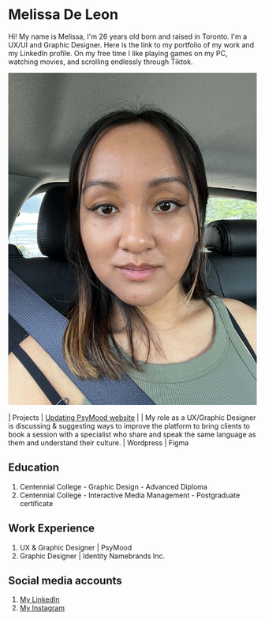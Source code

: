 # Melissa De Leon
Hi! My name is Melissa, I'm 26 years old born and raised in Toronto. I'm a UX/UI and Graphic Designer. Here is the link to my portfolio of my work and my LinkedIn profile. On my free time I like playing games on my PC, watching movies, and scrolling endlessly through Tiktok.

![My profile picture](profile-pic-github.jpg)

| Projects | [Updating PsyMood website](https://www.melissa-deleon.ca/psymood-website) | 
| My role as a UX/Graphic Designer is discussing & suggesting ways to improve the platform to bring clients to book a session with a specialist who share and speak the same language as them and understand their culture.  | Wordpress | Figma

## Education
1. Centennial College - Graphic Design - Advanced Diploma
2. Centennial College - Interactive Media Management - Postgraduate certificate

## Work Experience
1. UX & Graphic Designer | PsyMood
2. Graphic Designer | Identity Namebrands Inc.

## Social media accounts
1. [My LinkedIn](https://www.linkedin.com/in/melissa-de-leon-08074013a/)
2. [My Instagram](https://www.instagram.com/melissad.leon/?igshid=NGVhN2U2NjQ0Yg%3D%3D)   

